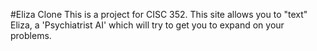 #Eliza Clone
This is a project for CISC 352.
This site allows you to "text" Eliza, a 'Psychiatrist AI' which will try to get you to expand on your problems.
